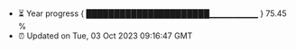 - ⏳ Year progress { ██████████████████████▁▁▁▁▁▁▁▁ } 75.45 %
- ⏰ Updated on Tue, 03 Oct 2023 09:16:47 GMT

